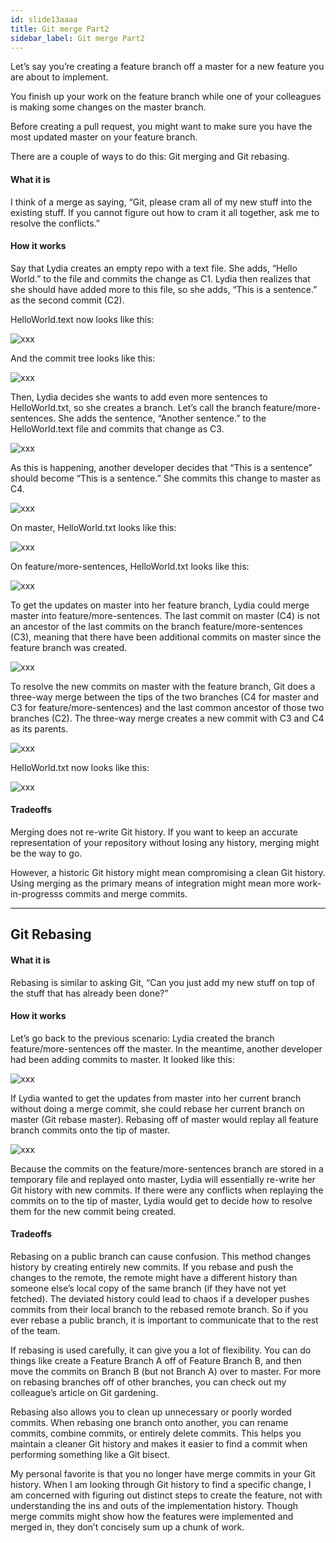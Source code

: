 ```yaml
---
id: slide13aaaa
title: Git merge Part2
sidebar_label: Git merge Part2
---
```




Let’s say you’re creating a feature branch off a master for a new feature you are about to implement.

You finish up your work on the feature branch while one of your colleagues is making some changes on the master branch.

Before creating a pull request, you might want to make sure you have the most updated master on your feature branch.

There are a couple of ways to do this: Git merging and Git rebasing.


#### What it is
I think of a merge as saying, “Git, please cram all of my new stuff into the existing stuff. If you cannot figure out how to cram it all together, ask me to resolve the conflicts.”

#### How it works
Say that Lydia creates an empty repo with a text file. She adds, “Hello World.” to the file and commits the change as C1. Lydia then realizes that she should have added more to this file, so she adds, “This is a sentence.” as the second commit (C2).

HelloWorld.text now looks like this:




![xxx](https://raw.githubusercontent.com/ChickenKyiv/awesome-git-article/master/img/merge/A-00-hello.png)


And the commit tree looks like this:



![xxx](https://raw.githubusercontent.com/ChickenKyiv/awesome-git-article/master/img/merge/0-c1-c2-master-branch.png)


Then, Lydia decides she wants to add even more sentences to HelloWorld.txt, so she creates a branch. Let’s call the branch feature/more-sentences. She adds the sentence, “Another sentence.” to the HelloWorld.text file and commits that change as C3.


![xxx](https://raw.githubusercontent.com/ChickenKyiv/awesome-git-article/master/img/merge/1-c1-c2-c3-feature.png)

As this is happening, another developer decides that “This is a sentence” should become “This is a sentence.”  She commits this change to master as C4.


![xxx](https://raw.githubusercontent.com/ChickenKyiv/awesome-git-article/master/img/merge/2-c1-c2-c3-c4-master.png)


On master, HelloWorld.txt looks like this:


![xxx](https://raw.githubusercontent.com/ChickenKyiv/awesome-git-article/master/img/merge/3-c1-c2-c3-c4-merge-commit.png)

On feature/more-sentences, HelloWorld.txt looks like this:


![xxx](https://raw.githubusercontent.com/ChickenKyiv/awesome-git-article/master/img/carbon/c-carbon7.png)


To get the updates on master into her feature branch, Lydia could merge master into feature/more-sentences. The last commit on master (C4) is not an ancestor of the last commits on the branch feature/more-sentences (C3), meaning that there have been additional commits on master since the feature branch was created.


![xxx](https://raw.githubusercontent.com/ChickenKyiv/awesome-git-article/master/img/carbon/c-carbon7.png)


To resolve the new commits on master with the feature branch, Git does a three-way merge between the tips of the two branches (C4 for master and C3 for feature/more-sentences) and the last common ancestor of those two branches (C2). The three-way merge creates a new commit with C3 and C4 as its parents.


![xxx](https://raw.githubusercontent.com/ChickenKyiv/awesome-git-article/master/img/carbon/c-carbon7.png)


HelloWorld.txt now looks like this:

![xxx](https://raw.githubusercontent.com/ChickenKyiv/awesome-git-article/master/img/carbon/c-carbon7.png)


#### Tradeoffs

Merging does not re-write Git history. If you want to keep an accurate representation of your repository without losing any history, merging might be the way to go.

However, a historic Git history might mean compromising a clean Git history.  Using merging as the primary means of integration might mean more work-in-progresss commits and merge commits.

---

## Git Rebasing

#### What it is
Rebasing is similar to asking Git, “Can you just add my new stuff on top of the stuff that has already been done?”

#### How it works
Let’s go back to the previous scenario: Lydia created the branch feature/more-sentences off the master. In the meantime, another developer had been adding commits to master. It looked like this:


![xxx](https://raw.githubusercontent.com/ChickenKyiv/awesome-git-article/master/img/carbon/c-carbon7.png)


If Lydia wanted to get the updates from master into her current branch without doing a merge commit, she could rebase her current branch on master (Git rebase master).  Rebasing off of master would replay all feature branch commits onto the tip of master.


![xxx](https://raw.githubusercontent.com/ChickenKyiv/awesome-git-article/master/img/carbon/c-carbon7.png)


Because the commits on the feature/more-sentences branch are stored in a temporary file and replayed onto master, Lydia will essentially re-write her Git history with new commits. If there were any conflicts when replaying the commits on to the tip of master, Lydia would get to decide how to resolve them for the new commit being created.

#### Tradeoffs

Rebasing on a public branch can cause confusion. This method changes history by creating entirely new commits. If you rebase and push the changes to the remote, the remote might have a different history than someone else’s local copy of the same branch (if they have not yet fetched). The deviated history could lead to chaos if a developer pushes commits from their local branch to the rebased remote branch. So if you ever rebase a public branch, it is important to communicate that to the rest of the team.

If rebasing is used carefully, it can give you a lot of flexibility. You can do things like create a Feature Branch A off of Feature Branch B, and then move the commits on Branch B (but not Branch A) over to master. For more on rebasing branches off of other branches, you can check out my colleague’s article on Git gardening.

Rebasing also allows you to clean up unnecessary or poorly worded commits. When rebasing one branch onto another, you can rename commits, combine commits, or entirely delete commits. This helps you maintain a cleaner Git history and makes it easier to find a commit when performing something like a Git bisect.

My personal favorite is that you no longer have merge commits in your Git history. When I am looking through Git history to find a specific change, I am concerned with figuring out distinct steps to create the feature, not with understanding the ins and outs of the implementation history. Though merge commits might show how the features were implemented and merged in, they don’t concisely sum up a chunk of work.

